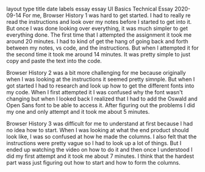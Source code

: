 layout	type	title	date	labels
essay
essay
UI Basics Technical Essay
2020-09-14
For me, Browser History 1 was hard to get started. I had to really re read the instructions and look over my notes before I started to get into it. But once I was done looking over everything, it was much simpler to get everything done. The first time that I attempted the assignment it took me around 20 minutes. I had to kind of get the hang of going back and forth between my notes, vs code, and the instructions. But when I attempted it for the second time it took me around 14 minutes. It was pretty simple to just copy and paste the text into the code.

Browser History 2 was a bit more challenging for me because originally when I was looking at the instructions it seemed pretty simnple. But when I got started I had to research and look up how to get the different fonts into my code. When I first attempted it I was confused why the font wasn't changing but when I looked back I realized that I had to add the Oswald and Open Sans font to be able to access it. After figuring out the problems I did my one and only attempt and it took me about 5 minutes.

Browser History 3 was difficult for me to understand at first because I had no idea how to start. When I was looking at what the end product should look like, I was so confused at how he made the columns. I also felt that the instructions were pretty vague so I had to look up a lot of things. But I ended up watching the video on how to do it and then once I understood I did my first attempt and it took me about 7 minutes. I think that the hardest part wass just figuring out how to start and how to form the columns.
